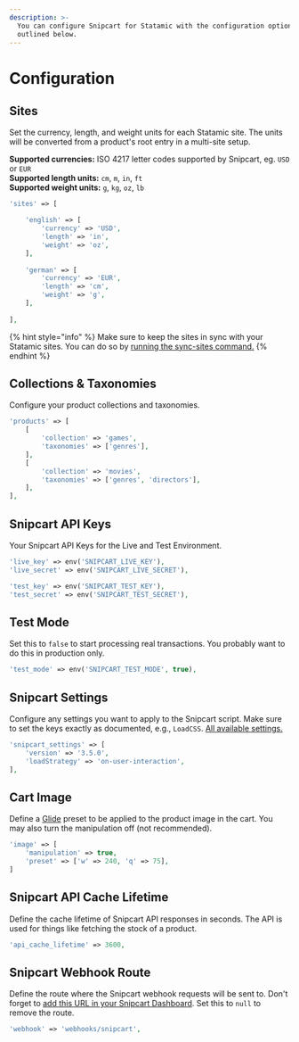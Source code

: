 ```yaml
---
description: >-
  You can configure Snipcart for Statamic with the configuration options
  outlined below.
---
```


# Configuration

## Sites

Set the currency, length, and weight units for each Statamic site. The units will be converted from a product's root entry in a multi-site setup.

**Supported currencies:** ISO 4217 letter codes supported by Snipcart, eg. `USD` or `EUR`\
**Supported length units:** `cm`, `m`, `in`, `ft`\
**Supported weight units:** `g`, `kg`, `oz`, `lb`

```php
'sites' => [

    'english' => [
        'currency' => 'USD',
        'length' => 'in',
        'weight' => 'oz',
    ],
    
    'german' => [
        'currency' => 'EUR',
        'length' => 'cm',
        'weight' => 'g',
    ],
    
],
```

{% hint style="info" %}
Make sure to keep the sites in sync with your Statamic sites. You can do so by [running the sync-sites command](https://snipcart.docs.michaelaerni.ch/setup/commands#sync-sites)[.](commands.md#sync-sites)
{% endhint %}

## Collections & Taxonomies

Configure your product collections and taxonomies.

```php
'products' => [
    [
        'collection' => 'games',
        'taxonomies' => ['genres'],
    ],
    [
        'collection' => 'movies',
        'taxonomies' => ['genres', 'directors'],
    ],
],
```

## Snipcart API Keys

Your Snipcart API Keys for the Live and Test Environment.

```php
'live_key' => env('SNIPCART_LIVE_KEY'),
'live_secret' => env('SNIPCART_LIVE_SECRET'),

'test_key' => env('SNIPCART_TEST_KEY'),
'test_secret' => env('SNIPCART_TEST_SECRET'),
```

## Test Mode

Set this to `false` to start processing real transactions. You probably want to do this in production only.

```php
'test_mode' => env('SNIPCART_TEST_MODE', true),
```

## Snipcart Settings

Configure any settings you want to apply to the Snipcart script. Make sure to set the keys exactly as documented, e.g., `LoadCSS`. [All available settings.](https://docs.snipcart.com/v3/setup/installation#settings)

```php
'snipcart_settings' => [
    'version' => '3.5.0',
    'loadStrategy' => 'on-user-interaction',
],
```

## Cart Image

Define a [Glide](https://statamic.dev/tags/glide) preset to be applied to the product image in the cart. You may also turn the manipulation off (not recommended).

```php
'image' => [
    'manipulation' => true,
    'preset' => ['w' => 240, 'q' => 75],
]
```

## Snipcart API Cache Lifetime

Define the cache lifetime of Snipcart API responses in seconds. The API is used for things like fetching the stock of a product.

```php
'api_cache_lifetime' => 3600,
```

## Snipcart Webhook Route

Define the route where the Snipcart webhook requests will be sent to. Don't forget to [add this URL in your Snipcart Dashboard](https://app.snipcart.com/dashboard/webhooks). Set this to `null` to remove the route.

```php
'webhook' => 'webhooks/snipcart',
```
